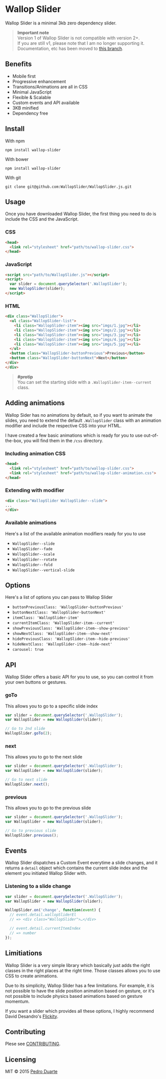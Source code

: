 # Wallop Slider

Wallop Slider is a minimal 3kb zero dependency slider.

> **Important note**<br>
> Version 1 of Wallop Slider is not compatible with version 2+.<br>
> If you are still v1, please note that I am no longer supporting it. Documentation, etc has been moved to [this branch](https://github.com/WallopSlider/WallopSlider.js/tree/v1).


## Benefits
- Mobile first
- Progressive enhancement
- Transitions/Animations are all in CSS
- Minimal JavaScript
- Flexible & Scalable
- Custom events and API available
- 3KB minified
- Dependency free


## Install
With npm

```
npm install wallop-slider
```

With bower

```
npm install wallop-slider
```

With git

```
git clone git@github.com:WallopSlider/WallopSlider.js.git
```



## Usage
Once you have downloaded Wallop Slider, the first thing you need to do is include the CSS and the JavaScript.

### CSS
```html
<head>
  <link rel="stylesheet" href="path/to/wallop-slider.css">
</head>
```

### JavaScript
```html
<script src="path/to/WallopSlider.js"></script>
<script>
  var slider = document.querySelector('.WallopSlider');
  new WallopSlider(slider);
</script>
```

### HTML
```html
<div class="WallopSlider">
  <ul class="WallopSlider-list">
    <li class="WallopSlider-item"><img src="imgs/1.jpg"></li>
    <li class="WallopSlider-item"><img src="imgs/2.jpg"></li>
    <li class="WallopSlider-item"><img src="imgs/3.jpg"></li>
    <li class="WallopSlider-item"><img src="imgs/4.jpg"></li>
    <li class="WallopSlider-item"><img src="imgs/5.jpg"></li>
  </ul>
  <button class="WallopSlider-buttonPrevious">Previous</button>
  <button class="WallopSlider-buttonNext">Next</button>
</div>
</div>
```

>**#protip**<br>
>You can set the starting slide with a `.WallopSlider-item--current` class. 

## Adding animations
Wallop Sider has no animations by default, so if you want to animate the slides, you need to extend the default `.WallopSlider` class with an animation modifier and include the respective CSS into your HTML.<br>

I have created a few basic animations which is ready for you to use out-of-the-box, you will find them in the `/css` directory.

### Including animation CSS
```html
<head>
  <link rel="stylesheet" href="path/to/wallop-slider.css">
  <link rel="stylesheet" href="path/to/wallop-slider-animation.css">
</head>
```

### Extending with modifier
```html
<div class="WallopSlider WallopSlider--slide">
...
</div>
```

### Available animations
Here's a list of the available animation modifiers ready for you to use
- `WallopSlider--slide`
- `WallopSlider--fade`
- `WallopSlider--scale`
- `WallopSlider--rotate`
- `WallopSlider--fold`
- `WallopSlider--vertical-slide`

## Options
Here's a list of options you can pass to Wallop Slider
- `buttonPreviousClass: 'WallopSlider-buttonPrevious'`
- `buttonNextClass: 'WallopSlider-buttonNext'`
- `itemClass: 'WallopSlider-item'`
- `currentItemClass: 'WallopSlider-item--current'`
- `showPreviousClass: 'WallopSlider-item--show-previous'`
- `showNextClass: 'WallopSlider-item--show-next'`
- `hidePreviousClass: 'WallopSlider-item--hide-previous'`
- `hideNextClass: 'WallopSlider-item--hide-next'`
- `carousel: true`

## API
Wallop Slider offers a basic API for you to use, so you can control it from your own buttons or gestures.

### goTo
This allows you to go to a specific slide index
```js
var slider = document.querySelector('.WallopSlider');
var WallopSlider = new WallopSlider(slider);

// Go to 2nd slide
WallopSlider.goTo(2);
```

### next
This allows you to go to the next slide
```js
var slider = document.querySelector('.WallopSlider');
var WallopSlider = new WallopSlider(slider);

// Go to next slide
WallopSlider.next();
```

### previous
This allows you to go to the previous slide
```js
var slider = document.querySelector('.WallopSlider');
var WallopSlider = new WallopSlider(slider);

// Go to previous slide
WallopSlider.previous();
```

## Events
Wallop Slider dispatches a Custom Event everytime a slide changes, and it returns a `detail` object which contains the current slide index and the element you initiated Wallop Slider with.

### Listening to a slide change
```js
var slider = document.querySelector('.WallopSlider');
var WallopSlider = new WallopSlider(slider);

WallopSlider.on('change', function(event) {
  // event.detail.wallopSliderEl
  // => <div class="WallopSlider">…</div>

  // event.detail.currentItemIndex
  // => number
});
```

## Limitiations
Wallop Slider is a very simple library which basically just adds the right classes in the right places at the right time. Those classes allows you to use CSS to create animations.

Due to its simplicity, Wallop Slider has a few limitations. For example, it is not possible to have the slide position animation based on gesture, or it's not possible to include physics based animations based on gesture momentum.

If you want a slider which provides all these options, I highly recommend David Desandro's [Flickity](http://flickity.metafizzy.co/).

## Contributing
Plese see [CONTRIBUTING](#).

## Licensing
MIT © 2015 [Pedro Duarte](http://pedroduarte.me)
